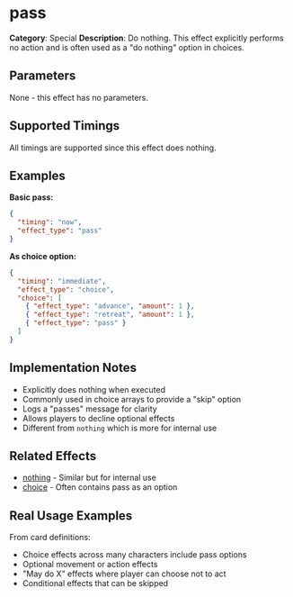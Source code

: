 # pass

**Category**: Special
**Description**: Do nothing. This effect explicitly performs no action and is often used as a "do nothing" option in choices.

## Parameters

None - this effect has no parameters.

## Supported Timings

All timings are supported since this effect does nothing.

## Examples

**Basic pass:**
```json
{
  "timing": "now",
  "effect_type": "pass"
}
```

**As choice option:**
```json
{
  "timing": "immediate",
  "effect_type": "choice",
  "choice": [
    { "effect_type": "advance", "amount": 1 },
    { "effect_type": "retreat", "amount": 1 },
    { "effect_type": "pass" }
  ]
}
```

## Implementation Notes

- Explicitly does nothing when executed
- Commonly used in choice arrays to provide a "skip" option
- Logs a "passes" message for clarity
- Allows players to decline optional effects
- Different from `nothing` which is more for internal use

## Related Effects

- [nothing](nothing.md) - Similar but for internal use
- [choice](../choice/choice.md) - Often contains pass as an option

## Real Usage Examples

From card definitions:
- Choice effects across many characters include pass options
- Optional movement or action effects
- "May do X" effects where player can choose not to act
- Conditional effects that can be skipped